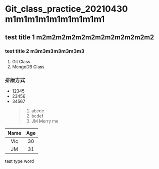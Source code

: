 # Git_class_practice_20210430 m1m1m1m1m1m1m1m1m1
## test title 1 m2m2m2m2m2m2m2m2m2m2m2m2
### test title 2 m3m3m3m3m3m3m3
1. Git Class
2. MongoDB Class

### 排版方式
- 12345
- 23456
- 34567
  > 1. abcde
  > 2. bcdef
  > 3. JM Merry me

|Name|Age|
|:----:|:---:|
|Vic|30|
|JM|31|


test type word

